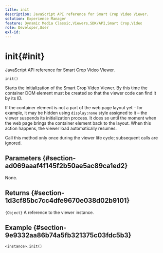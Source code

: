```yaml
---
title: init
description: JavaScript API reference for Smart Crop Video Viewer.
solution: Experience Manager
feature: Dynamic Media Classic,Viewers,SDK/API,Smart Crop,Video
role: Developer,User
exl-id: 
---
```

# init{#init}

JavaScript API reference for Smart Crop Video Viewer.

 `init()`

Starts the initialization of the Smart Crop Video Viewer. By this time the container DOM element must be created so that the viewer code can find it by its ID.

If the container element is not a part of the web page layout yet &ndash; for example, it may be hidden using `display:none` style assigned to it &ndash; the viewer suspends its initialization process. It does so until the moment when the web page brings the container element back to the layout. When this action happens, the viewer load automatically resumes.

Call this method only once during the viewer life cycle; subsequent calls are ignored.

## Parameters {#section-ad069aaaf4f145f2b50ae5ac89ca1ed2}

None.

## Returns {#section-1d3cf85bc7cc4dfe9670e038d02b9101}

`{Object}` A reference to the viewer instance.

## Example {#section-9e9332aa86b74a5fb321375c03fdc5b3}

```
<instance>.init()
```
